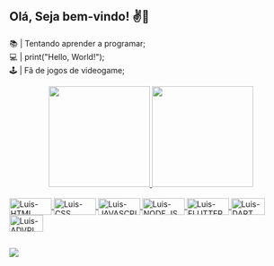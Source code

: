 ## Olá, Seja bem-vindo! ✌️😬
  
 
 📚 | Tentando aprender a programar; <br>
 💻 | print("Hello, World!"); <br>
 🕹️ | Fã de jogos de videogame; <br>
 

<div align="center">
  <a href="https://github.com/LS-F">
  <img height="180em" src="https://github-readme-stats.vercel.app/api?username=LS-F&show_icons=true&theme=merko&include_all_commits=true&count_private=true"/>
  <img height="180em" src="https://github-readme-stats.vercel.app/api/top-langs/?username=LS-F&layout=compact&langs_count=7&theme=merko"/>
</div>

  <div style="display: inline_block"><br>
  <img align="center" alt="Luis-HTML" height="30" width="75" src="https://img.shields.io/badge/HTML-323330?style=for-the-badge&logo=html5&logoColor=F7DF1E">
  <img align="center" alt="Luis-CSS" height="30" width="75" src="https://img.shields.io/badge/CSS-323330?style=for-the-badge&logo=css3&logoColor=F7DF1E">
  <img align="center" alt="Luis-JAVASCRIPT" height="30" width="75" src="https://img.shields.io/badge/JAVASCRIPT-323330?style=for-the-badge&logo=js&logoColor=F7DF1E">
  <img align="center" alt="Luis-NODE.JS" height="30" width="75" src="https://img.shields.io/badge/NODE.JS-323330?style=for-the-badge&logo=node&logoColor=F7DF1E">
  <img align="center" alt="Luis-FLUTTER" height="30" width="75" src="https://img.shields.io/badge/FLUTTER-323330?style=for-the-badge&logo=flutter&logoColor=F7DF1E">
  <img align="center" alt="Luis-DART" height="30" width="60" src="https://img.shields.io/badge/DART-239120?style=for-the-badge&logo=dart&logoColor=white">
  <img align="center" alt="Luis-ADVPL" height="30" width="60" src="https://img.shields.io/badge/ADVPL-239120?&style=for-the-badge&logo=advpl&logoColor=white">
  
</div>
  
  ##
  
  <div>
     
  <a href="https://www.linkedin.com/in/luis-fernando-da-silva-193179114/" target="_blank"><img src="https://img.shields.io/badge/-LinkedIn-%230077B5?style=for-the-badge&logo=linkedin&logoColor=white" target="_blank"></a> 
 	 
  
  
    
  </div>  
    
